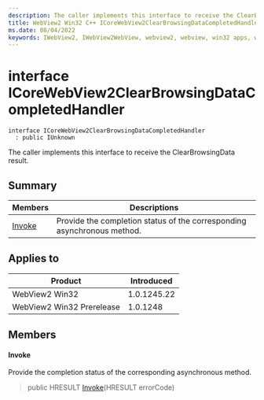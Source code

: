 ```yaml
---
description: The caller implements this interface to receive the ClearBrowsingData result.
title: WebView2 Win32 C++ ICoreWebView2ClearBrowsingDataCompletedHandler
ms.date: 08/04/2022
keywords: IWebView2, IWebView2WebView, webview2, webview, win32 apps, win32, edge, ICoreWebView2, ICoreWebView2Controller, browser control, edge html, ICoreWebView2ClearBrowsingDataCompletedHandler
---
```


# interface ICoreWebView2ClearBrowsingDataCompletedHandler

```
interface ICoreWebView2ClearBrowsingDataCompletedHandler
  : public IUnknown
```

The caller implements this interface to receive the ClearBrowsingData result.

## Summary

 Members                        | Descriptions
--------------------------------|---------------------------------------------
[Invoke](#invoke) | Provide the completion status of the corresponding asynchronous method.

## Applies to

Product                         | Introduced
--------------------------------|---------------------------------------------
WebView2 Win32            |    1.0.1245.22
WebView2 Win32 Prerelease |    1.0.1248

## Members

#### Invoke

Provide the completion status of the corresponding asynchronous method.

> public HRESULT [Invoke](#invoke)(HRESULT errorCode)


